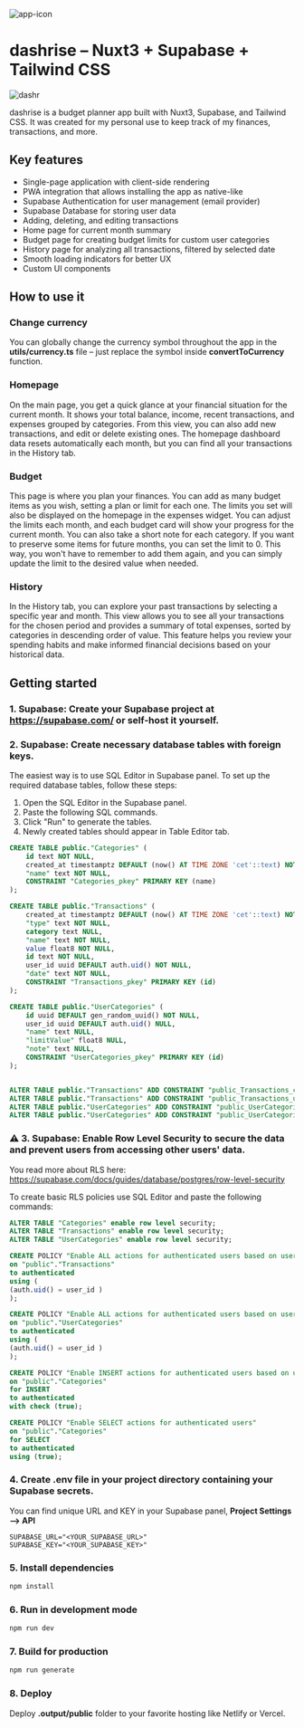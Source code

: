 ![app-icon](https://github.com/emsitkowski/dashrise/assets/40630259/de663c72-c01a-4d3f-a9a4-26a4cf76c5e7)

# dashrise – Nuxt3 + Supabase + Tailwind CSS

![dashr](https://github.com/user-attachments/assets/811cfb9e-ec30-42e7-93fe-95e875361b40)



dashrise is a budget planner app built with Nuxt3, Supabase, and Tailwind CSS. It was created for my personal use to keep track of my finances, transactions, and more.

## Key features

- Single-page application with client-side rendering
- PWA integration that allows installing the app as native-like
- Supabase Authentication for user management (email provider)
- Supabase Database for storing user data
- Adding, deleting, and editing transactions
- Home page for current month summary
- Budget page for creating budget limits for custom user categories
- History page for analyzing all transactions, filtered by selected date
- Smooth loading indicators for better UX
- Custom UI components

## How to use it

### Change currency
You can globally change the currency symbol throughout the app in the **utils/currency.ts** file – just replace the symbol inside **convertToCurrency** function.

### Homepage

On the main page, you get a quick glance at your financial situation for the current month. It shows your total balance, income, recent transactions, and expenses grouped by categories. From this view, you can also add new transactions, and edit or delete existing ones. The homepage dashboard data resets automatically each month, but you can find all your transactions in the History tab.

### Budget

This page is where you plan your finances. You can add as many budget items as you wish, setting a plan or limit for each one. The limits you set will also be displayed on the homepage in the expenses widget. You can adjust the limits each month, and each budget card will show your progress for the current month. You can also take a short note for each category. If you want to preserve some items for future months, you can set the limit to 0. This way, you won't have to remember to add them again, and you can simply update the limit to the desired value when needed.

### History

In the History tab, you can explore your past transactions by selecting a specific year and month. This view allows you to see all your transactions for the chosen period and provides a summary of total expenses, sorted by categories in descending order of value. This feature helps you review your spending habits and make informed financial decisions based on your historical data.

## Getting started

### 1. Supabase: Create your Supabase project at https://supabase.com/ or self-host it yourself.

### 2. Supabase: Create necessary database tables with foreign keys.

The easiest way is to use SQL Editor in Supabase panel. To set up the required database tables, follow these steps:

1. Open the SQL Editor in the Supabase panel.
2. Paste the following SQL commands.
3. Click "Run" to generate the tables.
4. Newly created tables should appear in Table Editor tab.

```sql
CREATE TABLE public."Categories" (
	id text NOT NULL,
	created_at timestamptz DEFAULT (now() AT TIME ZONE 'cet'::text) NOT NULL,
	"name" text NOT NULL,
	CONSTRAINT "Categories_pkey" PRIMARY KEY (name)
);

CREATE TABLE public."Transactions" (
	created_at timestamptz DEFAULT (now() AT TIME ZONE 'cet'::text) NOT NULL,
	"type" text NOT NULL,
	category text NULL,
	"name" text NOT NULL,
	value float8 NOT NULL,
	id text NOT NULL,
	user_id uuid DEFAULT auth.uid() NOT NULL,
	"date" text NOT NULL,
	CONSTRAINT "Transactions_pkey" PRIMARY KEY (id)
);

CREATE TABLE public."UserCategories" (
	id uuid DEFAULT gen_random_uuid() NOT NULL,
	user_id uuid DEFAULT auth.uid() NULL,
	"name" text NULL,
	"limitValue" float8 NULL,
	"note" text NULL,
	CONSTRAINT "UserCategories_pkey" PRIMARY KEY (id)
);


ALTER TABLE public."Transactions" ADD CONSTRAINT "public_Transactions_category_fkey" FOREIGN KEY (category) REFERENCES public."Categories"("name") ON UPDATE CASCADE;
ALTER TABLE public."Transactions" ADD CONSTRAINT "public_Transactions_user_id_fkey" FOREIGN KEY (user_id) REFERENCES auth.users(id);
ALTER TABLE public."UserCategories" ADD CONSTRAINT "public_UserCategories_category_name_fkey" FOREIGN KEY ("name") REFERENCES public."Categories"("name") ON UPDATE CASCADE;
ALTER TABLE public."UserCategories" ADD CONSTRAINT "public_UserCategories_user_id_fkey" FOREIGN KEY (user_id) REFERENCES auth.users(id);
```

### ⚠️ 3. Supabase: Enable Row Level Security to secure the data and prevent users from accessing other users' data.

You read more about RLS here: https://supabase.com/docs/guides/database/postgres/row-level-security

To create basic RLS policies use SQL Editor and paste the following commands:

```sql
ALTER TABLE "Categories" enable row level security;
ALTER TABLE "Transactions" enable row level security;
ALTER TABLE "UserCategories" enable row level security;

CREATE POLICY "Enable ALL actions for authenticated users based on user_id"
on "public"."Transactions"
to authenticated
using (
(auth.uid() = user_id )
);

CREATE POLICY "Enable ALL actions for authenticated users based on user_id"
on "public"."UserCategories"
to authenticated
using (
(auth.uid() = user_id )
);

CREATE POLICY "Enable INSERT actions for authenticated users based on user_id"
on "public"."Categories"
for INSERT
to authenticated
with check (true);

CREATE POLICY "Enable SELECT actions for authenticated users"
on "public"."Categories"
for SELECT
to authenticated
using (true);
```

### 4. Create .env file in your project directory containing your Supabase secrets.

You can find unique URL and KEY in your Supabase panel, **Project Settings –> API**

```
SUPABASE_URL="<YOUR_SUPABASE_URL>"
SUPABASE_KEY="<YOUR_SUPABASE_KEY>"
```

### 5. Install dependencies

```sh
npm install
```

### 6. Run in development mode

```sh
npm run dev
```

### 7. Build for production

```sh
npm run generate
```

### 8. Deploy

Deploy **.output/public** folder to your favorite hosting like Netlify or Vercel.
